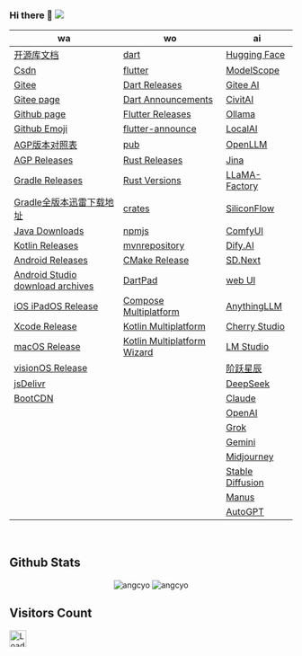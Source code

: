 <!-- <img align="right" width="50%"
src="https://github-readme-stats.vercel.app/api?username=angcyo&show_icons=true&include_all_commits=true"
alt="angcyo" style="margin-top:100%" /> -->

### Hi there 👋  ![](https://komarev.com/ghpvc/?username=angcyo&color=blueviolet&label=Count)

|wa|wo|ai|
|--|--|--|
| [开源库文档](https://angcyo.gitee.io/doc)                                                                           | [dart](https://dart.dev/)                                                         | [Hugging Face](https://huggingface.co/)
| [Csdn](https://angcyo.blog.csdn.net)                                                                               | [flutter](https://flutter.dev/)                                                  | [ModelScope](https://www.modelscope.cn/home)
| [Gitee](https://gitee.com/angcyo)                                                                                  | [Dart Releases](https://github.com/dart-lang/sdk/tags)                           | [Gitee AI](https://ai.gitee.com/)
| [Gitee page](https://angcyo.gitee.io/)                                                                             | [Dart Announcements](https://groups.google.com/a/dartlang.org/g/announce)        | [CivitAI](https://civitai.com/models)
| [Github page](https://angcyo.github.io/)                                                                           | [Flutter Releases](https://github.com/flutter/flutter/tags)                      | [Ollama](https://ollama.com/)
| [Github Emoji](https://www.webfx.com/tools/emoji-cheat-sheet/)                                                     | [flutter-announce](https://groups.google.com/g/flutter-announce)                 | [LocalAI](https://localai.io/)
| [AGP版本对照表](https://developer.android.google.cn/studio/releases/gradle-plugin?hl=zh_cn#updating-gradle)          | [pub](https://pub.dev/)                                                          | [OpenLLM](https://bentoml.com/)
| [AGP Releases](https://mvnrepository.com/artifact/com.android.application/com.android.application.gradle.plugin)   | [Rust Releases](https://github.com/rust-lang/rust/tags)                          | [Jina](https://jina.ai/reader/)
| [Gradle Releases](https://gradle.org/releases/)                                                                    | [Rust Versions](https://releases.rs/)                                            | [LLaMA-Factory](https://github.com/hiyouga/LLaMA-Factory)
| [Gradle全版本迅雷下载地址](https://angcyo.blog.csdn.net/article/details/78357512#Gradle_376)                          | [crates](https://crates.io/)                                                     | [SiliconFlow](https://siliconflow.cn/zh-cn/)
| [Java Downloads](https://www.oracle.com/hk/java/technologies/downloads/)                                           | [npmjs](https://www.npmjs.com/)                                                  | [ComfyUI](https://www.comfy.org/)
| [Kotlin Releases](https://github.com/JetBrains/kotlin/tags)                                                        | [mvnrepository](https://mvnrepository.com/)                                      | [Dify.AI](https://dify.ai/zh)
| [Android Releases](https://developer.android.com/about/versions)                                                   | [CMake Release](https://cmake.org/cmake/help/latest/release/index.html)          | [SD.Next](https://vladmandic.github.io/sdnext-docs/)
| [Android Studio download archives](https://developer.android.com/studio/archive)                                   | [DartPad](https://dartpad.dev/)                                                  | [web UI](https://github.com/AUTOMATIC1111/stable-diffusion-webui)
| [iOS iPadOS Release](https://developer.apple.com/documentation/ios-ipados-release-notes)                           | [Compose Multiplatform](https://www.jetbrains.com/zh-cn/compose-multiplatform/)  | [AnythingLLM](https://anythingllm.com/)
| [Xcode Release](https://developer.apple.com/documentation/xcode-release-notes)                                     | [Kotlin Multiplatform](https://www.jetbrains.com/zh-cn/kotlin-multiplatform/)    | [Cherry Studio](https://cherry-ai.com/)
| [macOS Release](https://developer.apple.com/documentation/macos-release-notes/)                                    | [Kotlin Multiplatform Wizard](https://kmp.jetbrains.com/)                        | [LM Studio](https://lmstudio.ai/)
| [visionOS Release](https://developer.apple.com/documentation/visionos-release-notes)                               |                                                                                  | [阶跃星辰](https://www.stepfun.com/)
| [jsDelivr](https://www.jsdelivr.com/)                                                                              |                                                                                  | [DeepSeek](https://www.deepseek.com/)
| [BootCDN](https://www.bootcdn.cn/)                                                                                 |                                                                                  | [Claude](https://claude.ai/)
|                                                                                                                    |                                                                                  | [OpenAI](https://openai.com/)
|                                                                                                                    |                                                                                  | [Grok](https://grok.com/)
|                                                                                                                    |                                                                                  | [Gemini](https://gemini.google.com/?hl=zh-cn)
|                                                                                                                    |                                                                                  | [Midjourney](https://www.midjourney.com/home)
|                                                                                                                    |                                                                                  | [Stable Diffusion](https://stabledifffusion.com/zh)
|                                                                                                                    |                                                                                  | [Manus](https://manus.im/)
|                                                                                                                    |                                                                                  | [AutoGPT](https://agpt.co/)

<!--
<div>
<a href="https://github.com/angcyo">
<img align="center" src="https://github-readme-stats.vercel.app/api?username=angcyo&show_icons=true&include_all_commits=true" alt="angcyo" />
</a>
</div>
-->

<br />

## Github Stats

<div align="center">
<img src="https://github-readme-stats.vercel.app/api?username=angcyo&show_icons=true&include_all_commits=true&count_private=true&hide_border=true" align="center" alt="angcyo" />
<img src="https://github-readme-stats.vercel.app/api/top-langs/?username=angcyo&hide_border=true" align="center" alt="angcyo" />
</div>


## Visitors Count
<img height="30px" src = "https://profile-counter.glitch.me/angcyo/count.svg" alt ="Loading">

<!--
**angcyo/angcyo** is a ✨ _special_ ✨ repository because its `README.md` (this file) appears on your GitHub profile.

Here are some ideas to get you started:

- 🔭 I’m currently working on ...
- 🌱 I’m currently learning ...
- 👯 I’m looking to collaborate on ...
- 🤔 I’m looking for help with ...
- 💬 Ask me about ...
- 📫 How to reach me: ...
- 😄 Pronouns: ...
- ⚡ Fun fact: ...
-->
